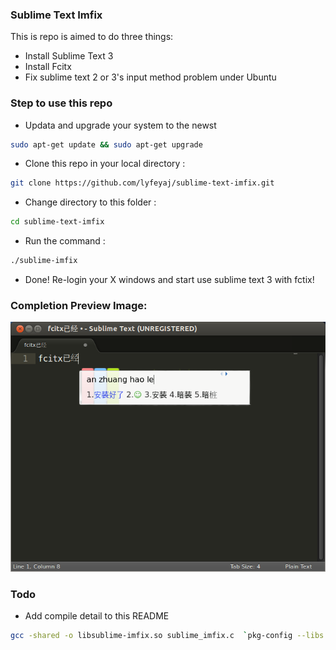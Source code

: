 ### Sublime Text Imfix

This is repo is aimed to do three things:

+ Install Sublime Text 3
+ Install Fcitx
+ Fix sublime text 2 or 3's input method problem under Ubuntu

### Step to use this repo ###

+ Updata and upgrade your system to the newst

```bash
sudo apt-get update && sudo apt-get upgrade
```

+ Clone this repo in your local directory : 

```bash
git clone https://github.com/lyfeyaj/sublime-text-imfix.git
```
    
+ Change directory to this folder :

```bash
cd sublime-text-imfix
```
    
+ Run the command : 

```bash
./sublime-imfix
```

+ Done! Re-login your X windows and start use sublime text 3 with fctix!

### Completion Preview Image:

![Fcitx](image/fcitx.png)

### Todo

+ Add compile detail to this README

```bash
gcc -shared -o libsublime-imfix.so sublime_imfix.c  `pkg-config --libs --cflags gtk+-2.0` -fPIC
```
